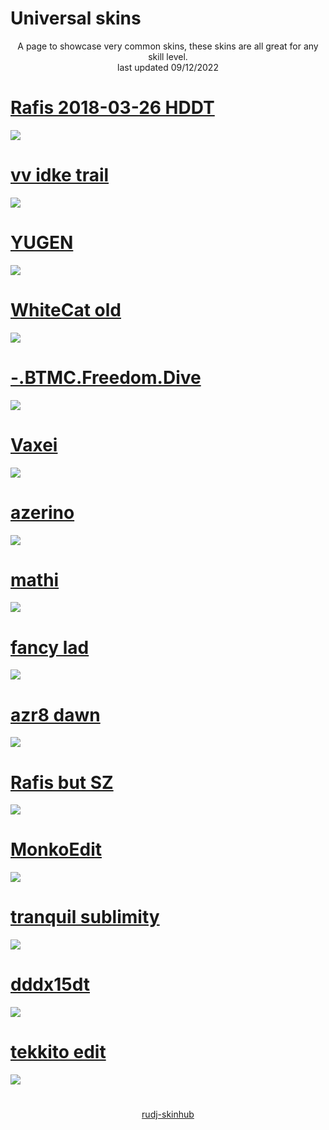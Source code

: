 # Universal skins
<p align="center">
  A page to showcase very common skins, these skins are all great for any skill level.
  <br>
  last updated 09/12/2022
</p>

# [Rafis 2018-03-26 HDDT](https://github.com/rudj-skinhub/woal/raw/tyfh/universal/Rafis%202018-03-26%20HDDT.osk)
[![](https://i.imgur.com/bMkRaKL.png)](https://github.com/rudj-skinhub/woal/raw/tyfh/universal/Rafis%202018-03-26%20HDDT.osk)

# [vv idke trail](https://github.com/rudj-skinhub/woal/raw/tyfh/universal/vv%20idke%20trail.osk)
[![](https://osu.ppy.sh/ss/18134801/7edd)](https://github.com/rudj-skinhub/woal/raw/tyfh/universal/vv%20idke%20trail.osk)

# [YUGEN](https://github.com/rudj-skinhub/woal/raw/tyfh/universal/YUGEN.osk)
[![](http://admin.osuskins.me//images/skins/637538212012057185.jpg)](https://github.com/rudj-skinhub/woal/raw/tyfh/universal/YUGEN.osk)

# [WhiteCat old](https://github.com/rudj-skinhub/woal/raw/tyfh/universal/WhiteCat%20old.osk)
[![](https://i.imgur.com/ufZ67Rg.png)](https://github.com/rudj-skinhub/woal/raw/tyfh/universal/WhiteCat%20old.osk)

# [-.BTMC.Freedom.Dive](https://github.com/rudj-skinhub/woal/raw/tyfh/universal/-.BTMC.Freedom.Dive.osk)
[![](https://i.ppy.sh/19743f9a911d966fca64a81c018ee380dba163a3/68747470733a2f2f692e696d6775722e636f6d2f74696563544e482e706e67)](https://github.com/rudj-skinhub/woal/raw/tyfh/universal/-.BTMC.Freedom.Dive.osk)

# [Vaxei](https://github.com/rudj-skinhub/woal/raw/tyfh/universal/Vaxei.osk)
[![](https://osu.ppy.sh/ss/18205118/735e)](https://github.com/rudj-skinhub/woal/raw/tyfh/universal/Vaxei.osk)

# [azerino](https://github.com/rudj-skinhub/woal/raw/tyfh/universal/azerino.osk)
[![](https://osu.ppy.sh/ss/18205331/6601)](https://github.com/rudj-skinhub/woal/raw/tyfh/universal/azerino.osk)

# [mathi](https://github.com/rudj-skinhub/woal/raw/tyfh/universal/mathi.osk)
[![](https://osu.ppy.sh/ss/18134804/1994)](https://github.com/rudj-skinhub/woal/raw/tyfh/universal/mathi.osk)

# [fancy lad](https://github.com/rudj-skinhub/woal/raw/tyfh/universal/fancy%20lad.osk)
[![](https://osu.ppy.sh/ss/18205107/4353)](https://github.com/rudj-skinhub/woal/raw/tyfh/universal/fancy%20lad.osk)

# [azr8 dawn](https://github.com/rudj-skinhub/woal/raw/tyfh/universal/azr8%20dawn.osk)
[![](https://cdn.discordapp.com/attachments/1004687819337379840/1021108146711842866/cachedImage.png)](https://github.com/rudj-skinhub/woal/raw/tyfh/universal/azr8%20dawn.osk)

# [Rafis but SZ](https://github.com/rudj-skinhub/woal/raw/tyfh/universal/Rafis%20but%20SZ.osk)
[![](https://osu.ppy.sh/ss/18205112/543f)](https://github.com/rudj-skinhub/woal/raw/tyfh/universal/Rafis%20but%20SZ.osk)

# [MonkoEdit](https://github.com/rudj-skinhub/woal/raw/tyfh/universal/MonkoEdit.osk)
[![](https://osu.ppy.sh/ss/18205110/b6c1)](https://github.com/rudj-skinhub/woal/raw/tyfh/universal/MonkoEdit.osk)

# [tranquil sublimity](https://github.com/rudj-skinhub/woal/raw/tyfh/universal/tranquil%20sublimity.osk)
[![](https://osu.ppy.sh/ss/18134806/b5b7)](https://github.com/rudj-skinhub/woal/raw/tyfh/universal/tranquil%20sublimity.osk)

# [dddx15dt](https://github.com/rudj-skinhub/woal/raw/tyfh/universal/dddx15dt.osk)
[![](https://osu.ppy.sh/ss/18205106/b493)](https://github.com/rudj-skinhub/woal/raw/tyfh/universal/dddx15dt.osk)

# [tekkito edit](https://github.com/rudj-skinhub/woal/raw/tyfh/universal/tekkito%20edit.osk)
[![](https://camo.githubusercontent.com/410d396e0e7c50f106ede9c3a06f453516d3a991650e3438d6d45fc6c72fbea7/68747470733a2f2f692e696d6775722e636f6d2f6764776f31714d2e706e67)](https://github.com/rudj-skinhub/woal/raw/tyfh/universal/tekkito%20edit.osk)

#

<p align="center">
<a href="README.md">rudj-skinhub</a>
</p>
